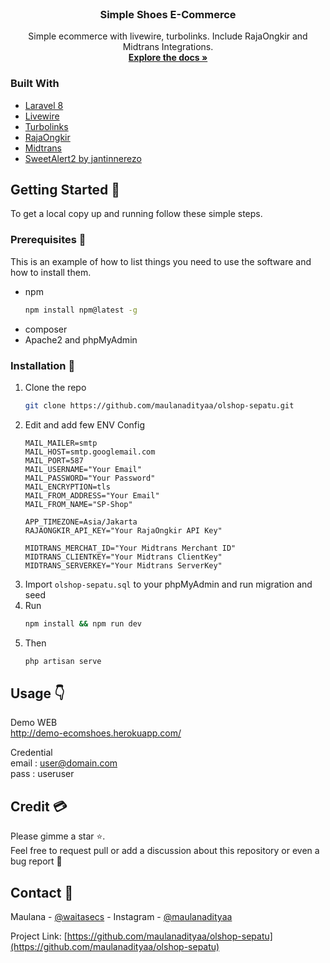 <!--
*** Thanks for checking out the Best-README-Template. If you have a suggestion
*** that would make this better, please fork the repo and create a pull request
*** or simply open an issue with the tag "enhancement".
*** Thanks again! Now go create something AMAZING! :D
***
***
***
*** To avoid retyping too much info. Do a search and replace for the following:
*** github_username, repo_name, twitter_handle, email, project_title, project_description
-->

<!-- PROJECT SHIELDS -->
<!--
*** I'm using markdown "reference style" links for readability.
*** Reference links are enclosed in brackets [ ] instead of parentheses ( ).
*** See the bottom of this document for the declaration of the reference variables
*** for contributors-url, forks-url, etc. This is an optional, concise syntax you may use.
*** https://www.markdownguide.org/basic-syntax/#reference-style-links
-->

<!-- PROJECT LOGO -->
<br />
<p align="center">

  <h3 align="center">Simple Shoes E-Commerce</h3>

  <p align="center">
    Simple ecommerce with livewire, turbolinks. Include RajaOngkir and Midtrans Integrations.
    <br />
    <a href="https://github.com/maulanadityaa/olshop-sepatu"><strong>Explore the docs »</strong></a>
  </p>
</p>

### Built With

-   [Laravel 8](https://laravel.com/)
-   [Livewire](https://laravel-livewire.com/)
-   [Turbolinks](https://github.com/turbolinks/turbolinks)
-   [RajaOngkir](https://rajaongkir.com/dokumentasi)
-   [Midtrans](https://midtrans.com/)
-   [SweetAlert2 by jantinnerezo](https://livewire-alert.jantinnerezo.com/)

<!-- GETTING STARTED -->

## Getting Started :wave:

To get a local copy up and running follow these simple steps.

### Prerequisites :crossed_fingers:

This is an example of how to list things you need to use the software and how to install them.

-   npm
    ```sh
    npm install npm@latest -g
    ```
-   composer
-   Apache2 and phpMyAdmin

### Installation :pinched_fingers:

1. Clone the repo
    ```sh
    git clone https://github.com/maulanadityaa/olshop-sepatu.git
    ```
2. Edit and add few ENV Config
    ```env
    MAIL_MAILER=smtp
    MAIL_HOST=smtp.googlemail.com
    MAIL_PORT=587
    MAIL_USERNAME="Your Email"
    MAIL_PASSWORD="Your Password"
    MAIL_ENCRYPTION=tls
    MAIL_FROM_ADDRESS="Your Email"
    MAIL_FROM_NAME="SP-Shop"

    APP_TIMEZONE=Asia/Jakarta
    RAJAONGKIR_API_KEY="Your RajaOngkir API Key"

    MIDTRANS_MERCHAT_ID="Your Midtrans Merchant ID"
    MIDTRANS_CLIENTKEY="Your Midtrans ClientKey"
    MIDTRANS_SERVERKEY="Your Midtrans ServerKey"
    ```
3. Import `olshop-sepatu.sql` to your phpMyAdmin and run migration and seed
4. Run
    ```sh
    npm install && npm run dev
    ```
5. Then
    ```sh
    php artisan serve
    ```

<!-- USAGE EXAMPLES -->

## Usage :point_down:

Demo WEB<br>
http://demo-ecomshoes.herokuapp.com/

Credential<br>
email : user@domain.com<br>
pass  : useruser


## Credit :credit_card:
Please gimme a star :star:. <br>
Feel free to request pull or add a discussion about this repository or even a bug report :call_me_hand:


<!-- CONTACT -->

## Contact :receipt:

Maulana - [@waitasecs](https://twitter.com/waitasecs) - Instagram - [@maulanadityaa](https://instagram.com/maulanadityaa)

Project Link: [https://github.com/maulanadityaa/olshop-sepatu](https://github.com/maulanadityaa/olshop-sepatu)

<!-- MARKDOWN LINKS & IMAGES -->
<!-- https://www.markdownguide.org/basic-syntax/#reference-style-links -->

[contributors-shield]: https://img.shields.io/github/contributors/github_username/repo.svg?style=for-the-badge
[contributors-url]: https://github.com/github_username/repo_name/graphs/contributors
[forks-shield]: https://img.shields.io/github/forks/github_username/repo.svg?style=for-the-badge
[forks-url]: https://github.com/github_username/repo_name/network/members
[stars-shield]: https://img.shields.io/github/stars/github_username/repo.svg?style=for-the-badge
[stars-url]: https://github.com/github_username/repo_name/stargazers
[issues-shield]: https://img.shields.io/github/issues/github_username/repo.svg?style=for-the-badge
[issues-url]: https://github.com/github_username/repo_name/issues
[license-shield]: https://img.shields.io/github/license/github_username/repo.svg?style=for-the-badge
[license-url]: https://github.com/github_username/repo_name/blob/master/LICENSE.txt
[linkedin-shield]: https://img.shields.io/badge/-LinkedIn-black.svg?style=for-the-badge&logo=linkedin&colorB=555
[linkedin-url]: https://linkedin.com/in/github_username

